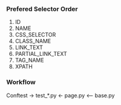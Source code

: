 <h3>Prefered Selector Order</h3>
<ol>
    <li>ID</li>
    <li>NAME</li>
    <li>CSS_SELECTOR</li>
    <li>CLASS_NAME</li>
    <li>LINK_TEXT</li>
    <li>PARTIAL_LINK_TEXT</li>
    <li>TAG_NAME</li>
    <li>XPATH</li>
</ol>

<h3>Workflow</h3>
  Conftest      ->      test_*.py      <-      page.py      <--    base.py
